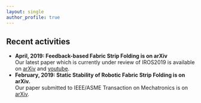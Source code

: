```yaml
---
layout: single
author_profile: true
---
```


## Recent activities

* **April, 2019: Feedback-based Fabric Strip Folding is on arXiv** <br>
    Our latest paper which is currently under review of IROS2019 is available on [arXiv](https://arxiv.org/abs/1904.01298) and [youtube](https://www.youtube.com/watch?v=ghcp7CdqhjM&list=PL7EJPwNF0uyOtF5ySihyai2at87PbYQ4y).
* **February, 2019: Static Stability of Robotic Fabric Strip Folding is on arXiv.** <br>
    Our paper submitted to IEEE/ASME Transaction on Mechatronics is on [arXiv](https://arxiv.org/abs/1902.11021).
